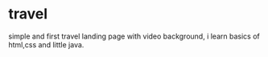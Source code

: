 # travel
simple and first travel landing page with video background, i learn basics of html,css and little java.
